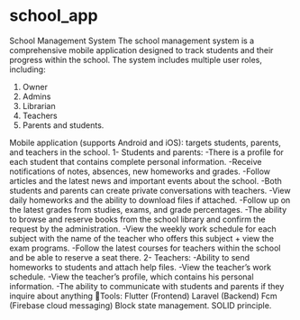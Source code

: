 # school_app

School Management System
The school management system is a comprehensive mobile application designed to track students and their progress within the school.
The system includes multiple user roles, including:
1) Owner
2) Admins
3) Librarian
4) Teachers
5) Parents and students.

Mobile application (supports Android and iOS):
targets students, parents, and teachers in the school.
1- Students and parents:
-There is a profile for each student that contains complete personal information.
-Receive notifications of notes, absences, new homeworks and grades.
-Follow articles and the latest news and important events about the school.
-Both students and parents can create private conversations with teachers.
-View daily homeworks and the ability to download files if attached.
-Follow up on the latest grades from studies, exams, and grade percentages.
-The ability to browse and reserve books from the school library and confirm the request by the administration.
-View the weekly work schedule for each subject with the name of the teacher who offers this subject + view the exam programs.
-Follow the latest courses for teachers within the school and be able to reserve a seat there.
2- Teachers:
-Ability to send homeworks to students and attach help files.
-View the teacher’s work schedule.
-View the teacher’s profile, which contains his personal information.
-The ability to communicate with students and parents if they inquire about anything
🛑Tools:
Flutter (Frontend)
Laravel (Backend)
Fcm (Firebase cloud messaging)
Block state management.
SOLID principle.
